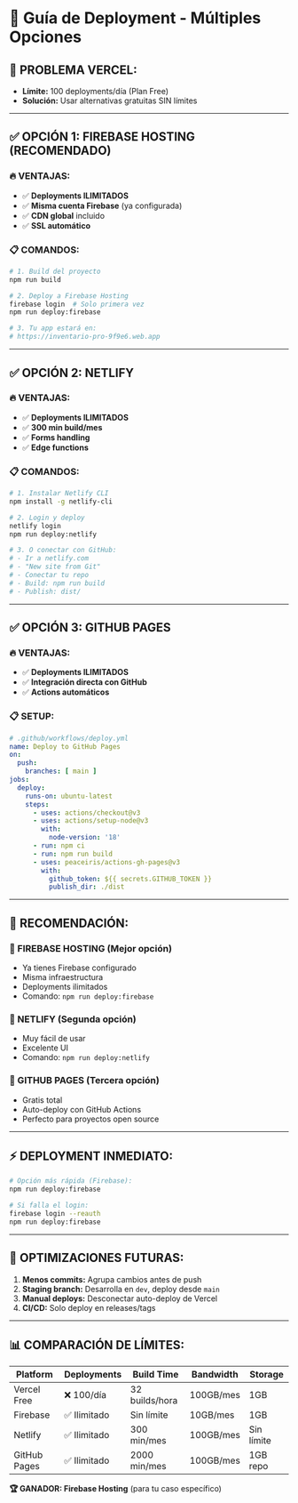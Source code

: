 # 🚀 Guía de Deployment - Múltiples Opciones

## 🚨 **PROBLEMA VERCEL:**
- **Límite:** 100 deployments/día (Plan Free)
- **Solución:** Usar alternativas gratuitas SIN límites

---

## ✅ **OPCIÓN 1: FIREBASE HOSTING (RECOMENDADO)**

### **🔥 VENTAJAS:**
- ✅ **Deployments ILIMITADOS**
- ✅ **Misma cuenta Firebase** (ya configurada)
- ✅ **CDN global** incluido
- ✅ **SSL automático**

### **📋 COMANDOS:**
```bash
# 1. Build del proyecto
npm run build

# 2. Deploy a Firebase Hosting
firebase login  # Solo primera vez
npm run deploy:firebase

# 3. Tu app estará en:
# https://inventario-pro-9f9e6.web.app
```

---

## ✅ **OPCIÓN 2: NETLIFY**

### **🔥 VENTAJAS:**
- ✅ **Deployments ILIMITADOS**
- ✅ **300 min build/mes**
- ✅ **Forms handling**
- ✅ **Edge functions**

### **📋 COMANDOS:**
```bash
# 1. Instalar Netlify CLI
npm install -g netlify-cli

# 2. Login y deploy
netlify login
npm run deploy:netlify

# 3. O conectar con GitHub:
# - Ir a netlify.com
# - "New site from Git"
# - Conectar tu repo
# - Build: npm run build
# - Publish: dist/
```

---

## ✅ **OPCIÓN 3: GITHUB PAGES**

### **🔥 VENTAJAS:**
- ✅ **Deployments ILIMITADOS**
- ✅ **Integración directa con GitHub**
- ✅ **Actions automáticos**

### **📋 SETUP:**
```yaml
# .github/workflows/deploy.yml
name: Deploy to GitHub Pages
on:
  push:
    branches: [ main ]
jobs:
  deploy:
    runs-on: ubuntu-latest
    steps:
      - uses: actions/checkout@v3
      - uses: actions/setup-node@v3
        with:
          node-version: '18'
      - run: npm ci
      - run: npm run build
      - uses: peaceiris/actions-gh-pages@v3
        with:
          github_token: ${{ secrets.GITHUB_TOKEN }}
          publish_dir: ./dist
```

---

## 🎯 **RECOMENDACIÓN:**

### **🥇 FIREBASE HOSTING** (Mejor opción)
- Ya tienes Firebase configurado
- Misma infraestructura
- Deployments ilimitados
- Comando: `npm run deploy:firebase`

### **🥈 NETLIFY** (Segunda opción)
- Muy fácil de usar
- Excelente UI
- Comando: `npm run deploy:netlify`

### **🥉 GITHUB PAGES** (Tercera opción)
- Gratis total
- Auto-deploy con GitHub Actions
- Perfecto para proyectos open source

---

## ⚡ **DEPLOYMENT INMEDIATO:**

```bash
# Opción más rápida (Firebase):
npm run deploy:firebase

# Si falla el login:
firebase login --reauth
npm run deploy:firebase
```

---

## 🔧 **OPTIMIZACIONES FUTURAS:**

1. **Menos commits:** Agrupa cambios antes de push
2. **Staging branch:** Desarrolla en `dev`, deploy desde `main`
3. **Manual deploys:** Desconectar auto-deploy de Vercel
4. **CI/CD:** Solo deploy en releases/tags

---

## 📊 **COMPARACIÓN DE LÍMITES:**

| Platform | Deployments | Build Time | Bandwidth | Storage |
|----------|-------------|------------|-----------|---------|
| Vercel Free | ❌ 100/día | 32 builds/hora | 100GB/mes | 1GB |
| Firebase | ✅ Ilimitado | Sin límite | 10GB/mes | 1GB |
| Netlify | ✅ Ilimitado | 300 min/mes | 100GB/mes | Sin límite |
| GitHub Pages | ✅ Ilimitado | 2000 min/mes | 100GB/mes | 1GB repo |

**🏆 GANADOR: Firebase Hosting** (para tu caso específico)